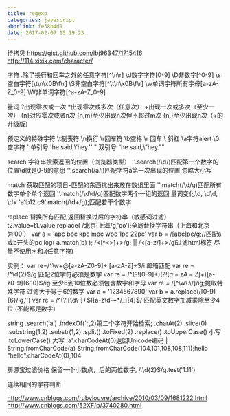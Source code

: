 ```yaml
---
title: regexp
categories: javascript
abbrlink: fe58b4d1
date: 2017-02-07 15:19:23
---
```


待拷贝
https://gist.github.com/lbj96347/1715416
http://114.xixik.com/character/

字符
.除了换行和回车之外的任意字符[^\n\r]
\d数字字符[0-9]
\D非数字[^0-9]
\s空白字符[\t\n\x0B\f\r]
\S非空白字符[^\t\n\x0B\f\r]
\w单词字符所有字母[a-zA-Z_0-9]
\W非单词字符[^a-zA-Z_0-9]

量词
?出现零次或一次
*出现零次或多次（任意次）
+出现一次或多次（至少一次）
{n}对应零次或者n次
{n,m}至少出现n次但不超过m次
{n,}至少出现n次（+的升级版）

预定义的特殊字符
\t制表符
\n换行
\r回车符
\b空格
\r 回车
\\ 斜杠
\a字符alert
\0空字符
\' 单引号 'he said,\’hey.\''
\" 双引号 “he said,\”hey.\""

search 字符串搜索返回的位置（浏览器类型）
''.search(/\d/)匹配第一个数字的位置\d就是0-9的意思
''.search(/a/i)匹配字符a第一次出现的位置,忽略大小写

match 获取匹配的项目-匹配的东西挑出来放在数组里面
''.match(/\d/g)匹配所有数字单个单个返回
'’.match(/\d\d/g)匹配数字两个一组的返回
量词变化\d, \d\d, \d+
'a1b12 c9'.match(/\d+/g);匹配若干个数字

replace 替换所有匹配,返回替换过后的字符串（敏感词过滤）
t2.value=t1.value.replace( /北京|上海/g,'oo’);全局替换字符串（上海和北京为’00’）
var a = 'apc bpc kpc mpc wpc 1pc 22pc'
var b = /[abc]pc/g;//匹配a或b开头的pc
log( a.match(b) );
/<[^<>]+>/g; || /<[a-z/]+>/gi过滤html标签
尽量不使用＊和.(任意字符)

实例：
var re=/^\w+@[a-zA-Z0-9]+\.[a-zA-Z]+$/i 邮箱匹配
var re = /^\d{2}$/g 匹配2位字符必须是数字
var re = /^(?![0-9]+$)(?![a-zA-Z]+$)[a-z0-9]{6,10}$/ig 至少6到10位数必须包含数字和字母
var re = /[^\w\.\/]/ig;提取特殊字符
过滤大于等于6的数字
var a = '1234567890'
var b = a.replace(/[0-9]{6}/ig,'')
var re = /^(?![\d\-]+$)[a-z\d\-+*/_]{4}$/ 匹配英文数字加减乘除至少4位 (不能都是数字)

string
.search(‘a’)
.indexOf(‘;’,2)第二个字符开始检索;
.charAt(2)
.slice(0)
.substring(1,2)
.substr(1,2)
.split()
.toFixed(2)
.replace()
.toUpperCase() 小写
.toLowerCase() 大写
'a'.charCodeAt(0)返回Unicode编码  | String.fromCharCode(a)
String.fromCharCode(104,101,108,108,111);hello
"hello".charCodeAt(0);104

房源宝过滤价格 保留一个小数点，后的两位数字,
/\.\d{2}$/g.test('1.11')

连续相同的字符判断

http://www.cnblogs.com/rubylouvre/archive/2010/03/09/1681222.html
http://www.cnblogs.com/52XF/p/3740280.html
